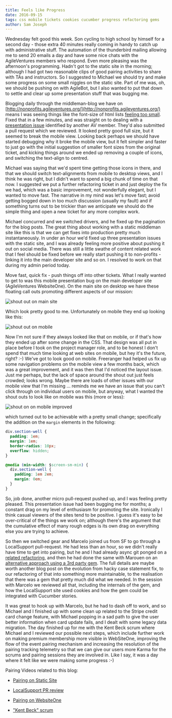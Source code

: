 ```yaml
---
title: Feels like Progress
date: 2016-09-15
tags: css mobile tickets cookies cucumber progress refactoring gems
author: Sam Joseph
---
```


Wednesday felt good this week.  Son cycling to high school by himself for a second day - those extra 40 minutes really coming in handy to catch up with administrative stuff.  The automation of the thunderbird mailing allowing me to send 20 emails a day and have some nice chats with the AgileVentures members who respond.  Even more pleasing was the afternoon's programming.  Hadn't got to the static site in the morning; although I had got two reasonable clips of good pairing activities to share with TAs and instructors.  So I suggested to Michael we should try and make some progress on some small niggles on the static site.  Part of me was, oh, we should be pushing on with AgileBot, but I also wanted to put that down to settle and clear up some presentation stuff that was bugging me.

Blogging daily through the middleman-blog we have on [http://nonprofits.agileventures.org/](http://nonprofits.agileventures.org/) means I was seeing things like the font-size of html lists [feeling too small](https://github.com/AgileVentures/av-static-website/issues/48). Fixed that in a few minutes, and was straight on to dealing with a [presentation issue](https://github.com/AgileVentures/av-static-website/issues/46) identified by another AV member.  They'd also submitted a pull request which we reviewed.  It looked pretty good full size, but it seemed to break the mobile view.  Looking back perhaps we should have started debugging why it broke the mobile view, but it felt simpler and faster to just go with the initial suggestion of smaller font sizes from the original ticket, and kicking things around we ended up removing a couple of icons, and switching the text-align to centred.

Michael was saying that we'd spent time getting those icons in there, and that we should switch text-alignments from mobile to desktop views, and I think he was right, but I didn't want to spend a big chunk of time on that now.  I suggested we put a further refactoring ticket in and just deploy the fix we had, which was a basic improvement, not wonderfully elegant, but I wanted to move fast.  The narrative in my mind was let's move fast; avoid getting bogged down in too much discussion (usually my fault) and if something turns out to be trickier than we anticipate we should do the simple thing and open a new ticket for any more complex work.

Michael concurred and we switched drivers, and he fixed up the pagination for the blog posts.  The great thing about working with a static middleman site like this is that we can get fixes into production pretty much instantaneously.  In under an hour we'd fixed up three presentation issues with the static site, and I was already feeling more positive about pushing it out on social media.  There was still a little swathe of content related work that I feel should be fixed before we really start pushing it to non-profits - linking it into the main developer site and so on.  I resolved to work on that during my admin period today.

Move fast, quick fix - push things off into other tickets.  What I really wanted to get to was this mobile presentation bug on the main developer site (AgileVentures WebsiteOne).  On the main site on desktop we have these floating call outs promoting different aspects of our mission:

![shout out on main site](https://www.dropbox.com/s/2e7z3nz6he927w9/Screenshot%202016-09-15%2008.56.23.png?dl=1)

Which look pretty good to me.  Unfortunately on mobile they end up looking like this:

![shout out on mobile](https://www.dropbox.com/s/z5te1eewurcalcq/Screenshot%202016-09-15%2008.57.46.png?dl=1)

Now I'm not sure if they always looked like that on mobile, or if that's how they ended up after some change in the CSS.  That design was all put in place before I took on the project manager role, and to be honest I don't spend that much time looking at web sites on mobile, but hey it's the future, right? :-) We've got to look good on mobile.  Freeranger had helped us fix up some navigation problems on the mobile view a few months back, which was a great improvement, and it was then that I'd noticed the layout issue.  Just me perhaps, but the lack of space around the shout out just feels crowded; looks wrong.  Maybe there are loads of other issues with our mobile view that I'm missing ... reminds me we have an issue that you can't click through on individual users on mobile, but anyway, what I wanted the shout outs to look like on mobile was this (more or less):

![shout on on mobile improved](https://www.dropbox.com/s/2jz1upu2fn34tpp/Screenshot%202016-09-15%2009.02.36.png?dl=1)

which turned out to be achievable with a pretty small change; specifically the addition on the `margin` elements in the following:


```css
div.section-well {
  padding: 1em;
  margin: 1em;
  border-radius: 10px;
  overflow: hidden;
}

@media (min-width: $screen-sm-min) {
  div.section-well {
    padding: 1em 2em;
    margin: 0em;
  }
}
```

So, job done, another micro pull-request pushed up, and I was feeling pretty pleased.  This presentation issue had been bugging me for months; a constant drag on my level of enthusiasm for promoting the site.  Ironically I think casual viewers of the sites tend to be positive.  I guess it's easy to be over-critical of the things we work on; although there's the argument that the cumulative effect of many rough edges is its own drag on everything else you are trying to achieve.

So then we switched gear and Marcelo joined us from SF to go through a LocalSupport pull-request.  He had less than an hour, so we didn't really have time to get into pairing, but he and I had already async git ponged on a [related refactoring](https://github.com/AgileVentures/LocalSupport/pull/348), and then he had done the same with Marouen on an [alternative approach using a 3rd party gem](https://github.com/AgileVentures/LocalSupport/pull/359).  The full details are maybe worth another blog post on the evolution from hacky case statement fix, to our refactoring of that into something more maintainable, to the realisation that there was a gem that pretty much did what we needed.  In the session with Marcelo we reviewed all that, including the internals of the gem, and how the LocalSupport site used cookies and how the gem could be integrated with Cucumber stories.

It was great to hook up with Marcelo, but he had to dash off to work, and so Michael and I finished up with some clean up related to the Stripe credit card change feature, with Michael popping in a sad path to give the user better information when card update fails, and I dealt with some legacy data migration.  The day finished up for me with the Kent Beck scrum where Michael and I reviewed our possible next steps, which include further work on making premium membership more visible in WebSiteOne, improving the flow of the event pairing mechanism and increasing the resolution of the pairing tracking telemetry so that we can give our users more Karma for the scrums and pairing sessions they are involved in.  Like I say, it was a day where it felt like we were making some progress :-)


Pairing Videos related to this blog:

* [Pairing on Static Site](https://www.youtube.com/watch?v=lbcH6Gqr-I0)

* [LocalSupport PR review](https://www.youtube.com/watch?v=e84n_wBP7_c)

* [Pairing on WebsiteOne](https://www.youtube.com/watch?v=nuyODPgitIk)

* ["Kent Beck" scrum](https://www.youtube.com/watch?v=60EREsMw00o)


